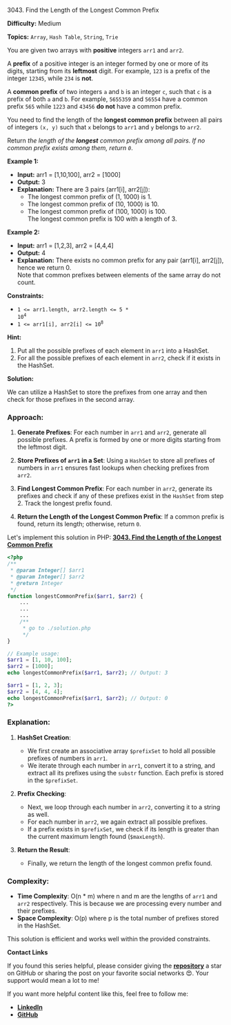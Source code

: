3043\. Find the Length of the Longest Common Prefix

**Difficulty:** Medium

**Topics:** `Array`, `Hash Table`, `String`, `Trie`

You are given two arrays with **positive** integers `arr1` and `arr2`.

A **prefix** of a positive integer is an integer formed by one or more of its digits, starting from its **leftmost** digit. For example, `123` is a prefix of the integer `12345`, while `234` is **not**.

A **common prefix** of two integers `a` and `b` is an integer `c`, such that `c` is a prefix of both `a` and `b`. For example, `5655359` and `56554` have a common prefix `565` while `1223` and `43456` **do not** have a common prefix.

You need to find the length of the **longest common prefix** between all pairs of integers `(x, y)` such that `x` belongs to `arr1` and `y` belongs to `arr2`.

Return _the length of the **longest** common prefix among all pairs. If no common prefix exists among them, return `0`_.

**Example 1:**

- **Input:** arr1 = [1,10,100], arr2 = [1000]
- **Output:** 3
- **Explanation:** There are 3 pairs (arr1[i], arr2[j]):
  - The longest common prefix of (1, 1000) is 1.
  - The longest common prefix of (10, 1000) is 10.
  - The longest common prefix of (100, 1000) is 100.\
   The longest common prefix is 100 with a length of 3.

**Example 2:**

- **Input:** arr1 = [1,2,3], arr2 = [4,4,4]
- **Output:** 4
- **Explanation:** There exists no common prefix for any pair (arr1[i], arr2[j]), hence we return 0.\
  Note that common prefixes between elements of the same array do not count.



**Constraints:**

- <code>1 <= arr1.length, arr2.length <= 5 * 10<sup>4</sup></code>
- <code>1 <= arr1[i], arr2[i] <= 10<sup>8</sup></code>


**Hint:**
1. Put all the possible prefixes of each element in `arr1` into a HashSet.
2. For all the possible prefixes of each element in `arr2`, check if it exists in the HashSet.



**Solution:**

We can utilize a HashSet to store the prefixes from one array and then check for those prefixes in the second array.

### Approach:

1. **Generate Prefixes**: For each number in `arr1` and `arr2`, generate all possible prefixes. A prefix is formed by one or more digits starting from the leftmost digit.

2. **Store Prefixes of `arr1` in a Set**: Using a `HashSet` to store all prefixes of numbers in `arr1` ensures fast lookups when checking prefixes from `arr2`.

3. **Find Longest Common Prefix**: For each number in `arr2`, generate its prefixes and check if any of these prefixes exist in the `HashSet` from step 2. Track the longest prefix found.

4. **Return the Length of the Longest Common Prefix**: If a common prefix is found, return its length; otherwise, return `0`.

Let's implement this solution in PHP: **[3043. Find the Length of the Longest Common Prefix](https://github.com/mah-shamim/leet-code-in-php/tree/main/algorithms/003043-find-the-length-of-the-longest-common-prefix/solution.php)**

```php
<?php
/**
 * @param Integer[] $arr1
 * @param Integer[] $arr2
 * @return Integer
 */
function longestCommonPrefix($arr1, $arr2) {
    ...
    ...
    ...
    /**
     * go to ./solution.php
     */
}

// Example usage:
$arr1 = [1, 10, 100];
$arr2 = [1000];
echo longestCommonPrefix($arr1, $arr2); // Output: 3

$arr1 = [1, 2, 3];
$arr2 = [4, 4, 4];
echo longestCommonPrefix($arr1, $arr2); // Output: 0
?>
```

### Explanation:

1. **HashSet Creation**:
   - We first create an associative array `$prefixSet` to hold all possible prefixes of numbers in `arr1`.
   - We iterate through each number in `arr1`, convert it to a string, and extract all its prefixes using the `substr` function. Each prefix is stored in the `$prefixSet`.

2. **Prefix Checking**:
   - Next, we loop through each number in `arr2`, converting it to a string as well.
   - For each number in `arr2`, we again extract all possible prefixes.
   - If a prefix exists in `$prefixSet`, we check if its length is greater than the current maximum length found (`$maxLength`).

3. **Return the Result**:
   - Finally, we return the length of the longest common prefix found.

### Complexity:
- **Time Complexity**: O(n * m) where n and m are the lengths of `arr1` and `arr2` respectively. This is because we are processing every number and their prefixes.
- **Space Complexity**: O(p) where p is the total number of prefixes stored in the HashSet.

This solution is efficient and works well within the provided constraints.

**Contact Links**

If you found this series helpful, please consider giving the **[repository](https://github.com/mah-shamim/leet-code-in-php)** a star on GitHub or sharing the post on your favorite social networks 😍. Your support would mean a lot to me!

If you want more helpful content like this, feel free to follow me:

- **[LinkedIn](https://www.linkedin.com/in/arifulhaque/)**
- **[GitHub](https://github.com/mah-shamim)**
